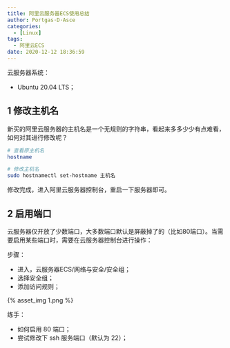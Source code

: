 ```yaml
---
title: 阿里云服务器ECS使用总结
author: Portgas·D·Asce
categories:
  - [Linux]
tags:
  - 阿里云ECS
date: 2020-12-12 18:36:59
---
```


云服务器系统：
- Ubuntu 20.04 LTS；

## 1 修改主机名
新买的阿里云服务器的主机名是一个无规则的字符串，看起来多多少少有点难看，如何对其进行修改呢？

```bash
# 查看原主机名
hostname

# 修改主机名
sudo hostnamectl set-hostname 主机名
```

修改完成，进入阿里云服务器控制台，重启一下服务器即可。

## 2 启用端口
云服务器仅开放了少数端口，大多数端口默认是屏蔽掉了的（比如80端口）。当需要启用某些端口时，需要在云服务器控制台进行操作：

步骤：
- 进入，云服务器ECS/网络与安全/安全组；
- 选择安全组；
- 添加访问规则；

{% asset_img 1.png %}

练手：
- 如何启用 80 端口；
- 尝试修改下 ssh 服务端口（默认为 22）；
